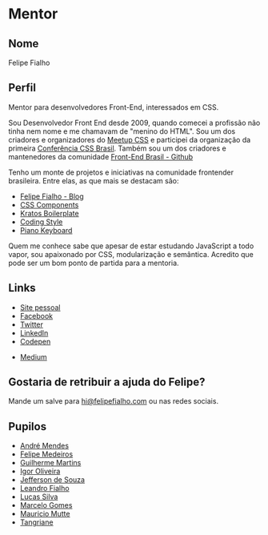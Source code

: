 # Mentor

## Nome

Felipe Fialho

## Perfil

Mentor para desenvolvedores Front-End, interessados em CSS.

Sou Desenvolvedor Front End desde 2009, quando comecei a profissão não tinha nem nome e me chamavam de "menino do HTML". Sou um dos criadores e organizadores do [Meetup CSS](http://www.meetup.com/pt-BR/CSS-SP/) e participei da organização da primeira [Conferência CSS Brasil](http://www.conferenciacssbrasil.com.br/). Também sou um dos criadores e mantenedores da comunidade [Front-End Brasil - Github](https://github.com/frontendbr)

Tenho um monte de projetos e iniciativas na comunidade frontender brasileira. Entre elas, as que mais se destacam são:

- [Felipe Fialho - Blog](http://www.felipefialho.com/blog/)
- [CSS Components](http://www.felipefialho.com/css-components/)
- [Kratos Boilerplate](https://github.com/LFeh/kratos-boilerplate)
- [Coding Style](https://github.com/LFeh/coding-style)
- [Piano Keyboard](http://www.felipefialho.com/piano/)

Quem me conhece sabe que apesar de estar estudando JavaScript a todo vapor, sou apaixonado por CSS, modularização e semântica. Acredito que pode ser um bom ponto de partida para a mentoria.

## Links

* [Site pessoal](http://www.felipefialho.com/)
* [Facebook](https://www.facebook.com/LFehh)
* [Twitter](http://twitter.com/LFeh)
* [LinkedIn](https://www.linkedin.com/in/lfehfrontend)
* [Codepen](https://codepen.io/lfeh)
- [Medium](https://medium.com/@lfeh)

## Gostaria de retribuir a ajuda do Felipe?

Mande um salve para hi@felipefialho.com ou nas redes sociais.

## Pupilos

- [André Mendes](https://github.com/andre-mendes)
- [Felipe Medeiros](https://github.com/eubond)
- [Guilherme Martins](https://github.com/freebox) 
- [Igor Oliveira](https://github.com/devigor)
- [Jefferson de Souza](https://github.com/jeffersondesouza)
- [Leandro Fialho](https://github.com/lefialho)
- [Lucas Silva](https://github.com/lucasjs)
- [Marcelo Gomes](https://github.com/marcgomes)
- [Mauricio Mutte](https://github.com/mauriciomutte)
- [Tangriane](https://github.com/tangriane)

